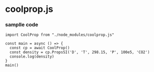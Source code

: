 # coolprop.js


### samplle code

```
import CoolProp from "./node_modules/coolprop.js"

const main = async () => {
  const cp = await CoolProp()
  const density = cp.PropsSI('D', 'T', 298.15, 'P', 100e5, 'CO2')
  console.log(density)
}
main()

```
